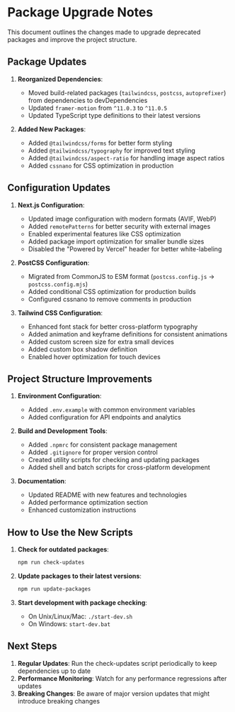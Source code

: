 # Package Upgrade Notes

This document outlines the changes made to upgrade deprecated packages and improve the project structure.

## Package Updates

1. **Reorganized Dependencies**:
   - Moved build-related packages (`tailwindcss`, `postcss`, `autoprefixer`) from dependencies to devDependencies
   - Updated `framer-motion` from `^11.0.3` to `^11.0.5`
   - Updated TypeScript type definitions to their latest versions

2. **Added New Packages**:
   - Added `@tailwindcss/forms` for better form styling
   - Added `@tailwindcss/typography` for improved text styling
   - Added `@tailwindcss/aspect-ratio` for handling image aspect ratios
   - Added `cssnano` for CSS optimization in production

## Configuration Updates

1. **Next.js Configuration**:
   - Updated image configuration with modern formats (AVIF, WebP)
   - Added `remotePatterns` for better security with external images
   - Enabled experimental features like CSS optimization
   - Added package import optimization for smaller bundle sizes
   - Disabled the "Powered by Vercel" header for better white-labeling

2. **PostCSS Configuration**:
   - Migrated from CommonJS to ESM format (`postcss.config.js` → `postcss.config.mjs`)
   - Added conditional CSS optimization for production builds
   - Configured cssnano to remove comments in production

3. **Tailwind CSS Configuration**:
   - Enhanced font stack for better cross-platform typography
   - Added animation and keyframe definitions for consistent animations
   - Added custom screen size for extra small devices
   - Added custom box shadow definition
   - Enabled hover optimization for touch devices

## Project Structure Improvements

1. **Environment Configuration**:
   - Added `.env.example` with common environment variables
   - Added configuration for API endpoints and analytics

2. **Build and Development Tools**:
   - Added `.npmrc` for consistent package management
   - Added `.gitignore` for proper version control
   - Created utility scripts for checking and updating packages
   - Added shell and batch scripts for cross-platform development

3. **Documentation**:
   - Updated README with new features and technologies
   - Added performance optimization section
   - Enhanced customization instructions

## How to Use the New Scripts

1. **Check for outdated packages**:
   ```bash
   npm run check-updates
   ```

2. **Update packages to their latest versions**:
   ```bash
   npm run update-packages
   ```

3. **Start development with package checking**:
   - On Unix/Linux/Mac: `./start-dev.sh`
   - On Windows: `start-dev.bat`

## Next Steps

1. **Regular Updates**: Run the check-updates script periodically to keep dependencies up to date
2. **Performance Monitoring**: Watch for any performance regressions after updates
3. **Breaking Changes**: Be aware of major version updates that might introduce breaking changes 